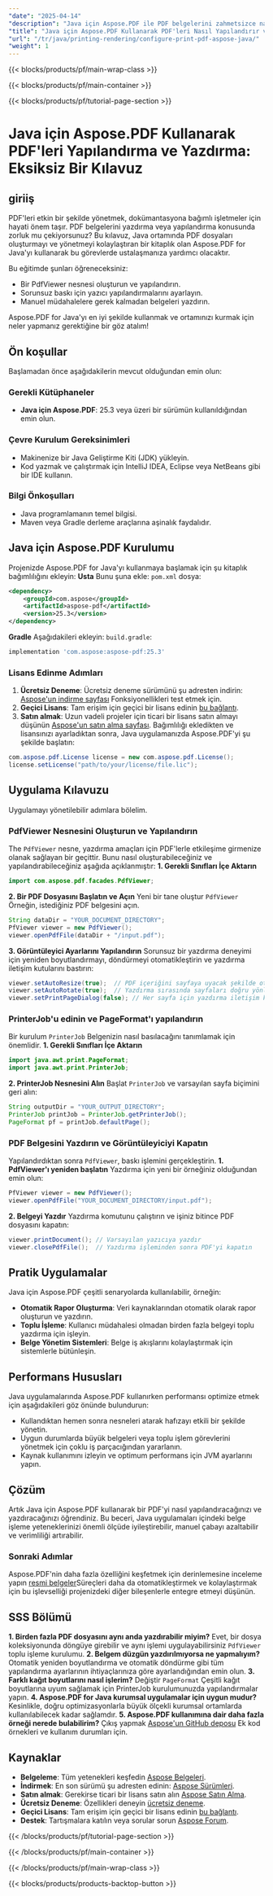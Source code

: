 ```yaml
---
"date": "2025-04-14"
"description": "Java için Aspose.PDF ile PDF belgelerini zahmetsizce nasıl yapılandıracağınızı ve yazdıracağınızı öğrenin. Bu kılavuz, ortamınızı kurmayı, PdfViewer nesneleri oluşturmayı ve manuel müdahale olmadan yazdırmayı kapsar."
"title": "Java için Aspose.PDF Kullanarak PDF'leri Nasıl Yapılandırır ve Yazdırırsınız? Eksiksiz Bir Kılavuz"
"url": "/tr/java/printing-rendering/configure-print-pdf-aspose-java/"
"weight": 1
---
```


{{< blocks/products/pf/main-wrap-class >}}

{{< blocks/products/pf/main-container >}}

{{< blocks/products/pf/tutorial-page-section >}}
# Java için Aspose.PDF Kullanarak PDF'leri Yapılandırma ve Yazdırma: Eksiksiz Bir Kılavuz
## giriiş
PDF'leri etkin bir şekilde yönetmek, dokümantasyona bağımlı işletmeler için hayati önem taşır. PDF belgelerini yazdırma veya yapılandırma konusunda zorluk mu çekiyorsunuz? Bu kılavuz, Java ortamında PDF dosyaları oluşturmayı ve yönetmeyi kolaylaştıran bir kitaplık olan Aspose.PDF for Java'yı kullanarak bu görevlerde ustalaşmanıza yardımcı olacaktır.

Bu eğitimde şunları öğreneceksiniz:
- Bir PdfViewer nesnesi oluşturun ve yapılandırın.
- Sorunsuz baskı için yazıcı yapılandırmalarını ayarlayın.
- Manuel müdahalelere gerek kalmadan belgeleri yazdırın.

Aspose.PDF for Java'yı en iyi şekilde kullanmak ve ortamınızı kurmak için neler yapmanız gerektiğine bir göz atalım!
## Ön koşullar
Başlamadan önce aşağıdakilerin mevcut olduğundan emin olun:
### Gerekli Kütüphaneler
- **Java için Aspose.PDF**: 25.3 veya üzeri bir sürümün kullanıldığından emin olun.
### Çevre Kurulum Gereksinimleri
- Makinenize bir Java Geliştirme Kiti (JDK) yükleyin.
- Kod yazmak ve çalıştırmak için IntelliJ IDEA, Eclipse veya NetBeans gibi bir IDE kullanın.
### Bilgi Önkoşulları
- Java programlamanın temel bilgisi.
- Maven veya Gradle derleme araçlarına aşinalık faydalıdır.
## Java için Aspose.PDF Kurulumu
Projenizde Aspose.PDF for Java'yı kullanmaya başlamak için şu kitaplık bağımlılığını ekleyin:
**Usta**
Bunu şuna ekle: `pom.xml` dosya:
```xml
<dependency>
    <groupId>com.aspose</groupId>
    <artifactId>aspose-pdf</artifactId>
    <version>25.3</version>
</dependency>
```
**Gradle**
Aşağıdakileri ekleyin: `build.gradle`:
```gradle
implementation 'com.aspose:aspose-pdf:25.3'
```
### Lisans Edinme Adımları
1. **Ücretsiz Deneme**: Ücretsiz deneme sürümünü şu adresten indirin: [Aspose'un indirme sayfası](https://releases.aspose.com/pdf/java/) Fonksiyonellikleri test etmek için.
2. **Geçici Lisans**: Tam erişim için geçici bir lisans edinin [bu bağlantı](https://purchase.aspose.com/temporary-license/).
3. **Satın almak**: Uzun vadeli projeler için ticari bir lisans satın almayı düşünün [Aspose'un satın alma sayfası](https://purchase.aspose.com/buy).
Bağımlılığı ekledikten ve lisansınızı ayarladıktan sonra, Java uygulamanızda Aspose.PDF'yi şu şekilde başlatın:
```java
com.aspose.pdf.License license = new com.aspose.pdf.License();
license.setLicense("path/to/your/license/file.lic");
```
## Uygulama Kılavuzu
Uygulamayı yönetilebilir adımlara bölelim.
### PdfViewer Nesnesini Oluşturun ve Yapılandırın
The `PdfViewer` nesne, yazdırma amaçları için PDF'lerle etkileşime girmenize olanak sağlayan bir geçittir. Bunu nasıl oluşturabileceğiniz ve yapılandırabileceğiniz aşağıda açıklanmıştır:
**1. Gerekli Sınıfları İçe Aktarın**
```java
import com.aspose.pdf.facades.PdfViewer;
```
**2. Bir PDF Dosyasını Başlatın ve Açın**
Yeni bir tane oluştur `PdfViewer` Örneğin, istediğiniz PDF belgesini açın.
```java
String dataDir = "YOUR_DOCUMENT_DIRECTORY";
PfViewer viewer = new PdfViewer();
viewer.openPdfFile(dataDir + "/input.pdf");
```
**3. Görüntüleyici Ayarlarını Yapılandırın**
Sorunsuz bir yazdırma deneyimi için yeniden boyutlandırmayı, döndürmeyi otomatikleştirin ve yazdırma iletişim kutularını bastırın:
```java
viewer.setAutoResize(true);  // PDF içeriğini sayfaya uyacak şekilde otomatik olarak yeniden boyutlandır
viewer.setAutoRotate(true);  // Yazdırma sırasında sayfaları doğru yönlendirme için otomatik olarak döndürün
viewer.setPrintPageDialog(false); // Her sayfa için yazdırma iletişim kutusunu bastır
```
### PrinterJob'u edinin ve PageFormat'ı yapılandırın
Bir kurulum `PrinterJob` Belgenizin nasıl basılacağını tanımlamak için önemlidir.
**1. Gerekli Sınıfları İçe Aktarın**
```java
import java.awt.print.PageFormat;
import java.awt.print.PrinterJob;
```
**2. PrinterJob Nesnesini Alın**
Başlat `PrinterJob` ve varsayılan sayfa biçimini geri alın:
```java
String outputDir = "YOUR_OUTPUT_DIRECTORY";
PrinterJob printJob = PrinterJob.getPrinterJob();
PageFormat pf = printJob.defaultPage();
```
### PDF Belgesini Yazdırın ve Görüntüleyiciyi Kapatın
Yapılandırdıktan sonra `PdfViewer`, baskı işlemini gerçekleştirin.
**1. PdfViewer'ı yeniden başlatın**
Yazdırma için yeni bir örneğiniz olduğundan emin olun:
```java
PfViewer viewer = new PdfViewer();
viewer.openPdfFile("YOUR_DOCUMENT_DIRECTORY/input.pdf");
```
**2. Belgeyi Yazdır**
Yazdırma komutunu çalıştırın ve işiniz bitince PDF dosyasını kapatın:
```java
viewer.printDocument(); // Varsayılan yazıcıya yazdır
viewer.closePdfFile();  // Yazdırma işleminden sonra PDF'yi kapatın
```
## Pratik Uygulamalar
Java için Aspose.PDF çeşitli senaryolarda kullanılabilir, örneğin:
- **Otomatik Rapor Oluşturma**: Veri kaynaklarından otomatik olarak rapor oluşturun ve yazdırın.
- **Toplu İşleme**: Kullanıcı müdahalesi olmadan birden fazla belgeyi toplu yazdırma için işleyin.
- **Belge Yönetim Sistemleri**: Belge iş akışlarını kolaylaştırmak için sistemlerle bütünleşin.
## Performans Hususları
Java uygulamalarında Aspose.PDF kullanırken performansı optimize etmek için aşağıdakileri göz önünde bulundurun:
- Kullandıktan hemen sonra nesneleri atarak hafızayı etkili bir şekilde yönetin.
- Uygun durumlarda büyük belgeleri veya toplu işlem görevlerini yönetmek için çoklu iş parçacığından yararlanın.
- Kaynak kullanımını izleyin ve optimum performans için JVM ayarlarını yapın.
## Çözüm
Artık Java için Aspose.PDF kullanarak bir PDF'yi nasıl yapılandıracağınızı ve yazdıracağınızı öğrendiniz. Bu beceri, Java uygulamaları içindeki belge işleme yeteneklerinizi önemli ölçüde iyileştirebilir, manuel çabayı azaltabilir ve verimliliği artırabilir.
### Sonraki Adımlar
Aspose.PDF'nin daha fazla özelliğini keşfetmek için derinlemesine inceleme yapın [resmi belgeler](https://reference.aspose.com/pdf/java/)Süreçleri daha da otomatikleştirmek ve kolaylaştırmak için bu işlevselliği projenizdeki diğer bileşenlerle entegre etmeyi düşünün.
## SSS Bölümü
**1. Birden fazla PDF dosyasını aynı anda yazdırabilir miyim?**
Evet, bir dosya koleksiyonunda döngüye girebilir ve aynı işlemi uygulayabilirsiniz `PdfViewer` toplu işleme kurulumu.
**2. Belgem düzgün yazdırılmıyorsa ne yapmalıyım?**
Otomatik yeniden boyutlandırma ve otomatik döndürme gibi tüm yapılandırma ayarlarının ihtiyaçlarınıza göre ayarlandığından emin olun.
**3. Farklı kağıt boyutlarını nasıl işlerim?**
Değiştir `PageFormat` Çeşitli kağıt boyutlarına uyum sağlamak için PrinterJob kurulumunuzda yapılandırmalar yapın.
**4. Aspose.PDF for Java kurumsal uygulamalar için uygun mudur?**
Kesinlikle, doğru optimizasyonlarla büyük ölçekli kurumsal ortamlarda kullanılabilecek kadar sağlamdır.
**5. Aspose.PDF kullanımına dair daha fazla örneği nerede bulabilirim?**
Çıkış yapmak [Aspose'un GitHub deposu](https://github.com/aspose-pdf/Java) Ek kod örnekleri ve kullanım durumları için.
## Kaynaklar
- **Belgeleme**: Tüm yetenekleri keşfedin [Aspose Belgeleri](https://reference.aspose.com/pdf/java/).
- **İndirmek**: En son sürümü şu adresten edinin: [Aspose Sürümleri](https://releases.aspose.com/pdf/java/).
- **Satın almak**: Gerekirse ticari bir lisans satın alın [Aspose Satın Alma](https://purchase.aspose.com/buy).
- **Ücretsiz Deneme**: Özellikleri deneyin [ücretsiz deneme](https://releases.aspose.com/pdf/java/).
- **Geçici Lisans**: Tam erişim için geçici bir lisans edinin [bu bağlantı](https://purchase.aspose.com/temporary-license/).
- **Destek**: Tartışmalara katılın veya sorular sorun [Aspose Forum](https://forum.aspose.com/c/pdf/10).

{{< /blocks/products/pf/tutorial-page-section >}}

{{< /blocks/products/pf/main-container >}}

{{< /blocks/products/pf/main-wrap-class >}}

{{< blocks/products/products-backtop-button >}}